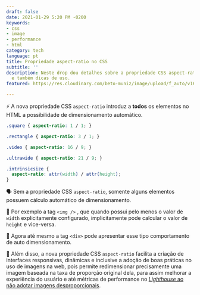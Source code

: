 ```yaml
---
draft: false
date: 2021-01-29 5:20 PM -0200
keywords:
- css
- image
- performance
- html
category: tech
language: pt
title: Propriedade aspect-ratio no CSS
subtitle: ''
description: Neste drop dou detalhes sobre a propriedade CSS aspect-ratio, seu propósito
  e também dicas de uso.
featured: https://res.cloudinary.com/beto-muniz/image/upload/f_auto/v1611948159/Titulo_Image_i03i3b.jpg

---
```

⚡️ A nova propriedade CSS `aspect-ratio` introduz a **todos** os elementos no HTML a possibilidade de dimensionamento automático.

```css
.square { aspect-ratio: 1 / 1; }

.rectangle { aspect-ratio: 3 / 1; }

.video { aspect-ratio: 16 / 9; }

.ultrawide { aspect-ratio: 21 / 9; }

.intrinsicsize { 
  aspect-ratio: attr(width) / attr(height);
}
```

🗣 Sem a propriedade CSS `aspect-ratio`, somente alguns elementos possuem cálculo automático de dimensionamento.

📝 Por exemplo a tag `<img />` , que quando possui pelo menos o valor de `width`  explicitamente configurado, implicitamente pode calcular o valor de `height`  e vice-versa.

🤩 Agora até mesmo a tag `<div>`  pode apresentar esse tipo comportamento de auto dimensionamento.

📣 Além disso, a nova propriedade CSS `aspect-ratio`  facilita a criação de interfaces responsivas, dinâmicas e inclusive a adoção de boas práticas no uso de imagens na web, pois permite redimensionar precisamente uma imagem baseada na taxa de proporção original dela, para assim melhorar a experiência do usuário e até métricas de performance no [_Lighthouse_ ao não adotar imagens desproporcionais](https://developers.google.com/web/updates/2017/10/lighthouse#aspect).